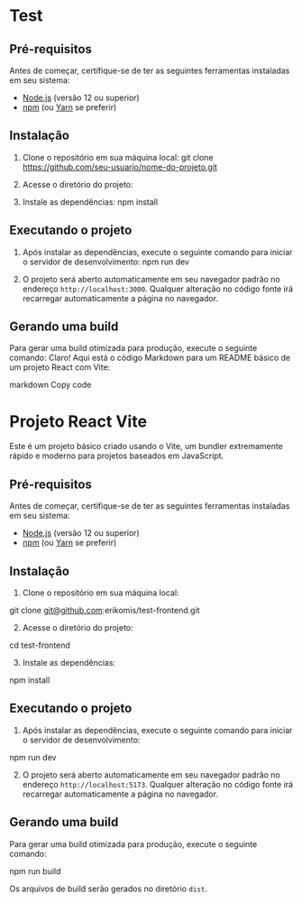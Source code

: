 # Test

## Pré-requisitos

Antes de começar, certifique-se de ter as seguintes ferramentas instaladas em seu sistema:

- [Node.js](https://nodejs.org) (versão 12 ou superior)
- [npm](https://www.npmjs.com/) (ou [Yarn](https://yarnpkg.com/) se preferir)

## Instalação

1. Clone o repositório em sua máquina local:
git clone https://github.com/seu-usuario/nome-do-projeto.git

2. Acesse o diretório do projeto:

3. Instale as dependências:
npm install


## Executando o projeto

1. Após instalar as dependências, execute o seguinte comando para iniciar o servidor de desenvolvimento:
npm run dev

2. O projeto será aberto automaticamente em seu navegador padrão no endereço `http://localhost:3000`. Qualquer alteração no código fonte irá recarregar automaticamente a página no navegador.

## Gerando uma build

Para gerar uma build otimizada para produção, execute o seguinte comando:
Claro! Aqui está o código Markdown para um README básico de um projeto React com Vite:

markdown
Copy code
# Projeto React Vite

Este é um projeto básico criado usando o Vite, um bundler extremamente rápido e moderno para projetos baseados em JavaScript.

## Pré-requisitos

Antes de começar, certifique-se de ter as seguintes ferramentas instaladas em seu sistema:

- [Node.js](https://nodejs.org) (versão 12 ou superior)
- [npm](https://www.npmjs.com/) (ou [Yarn](https://yarnpkg.com/) se preferir)

## Instalação

1. Clone o repositório em sua máquina local:

git clone git@github.com:erikomis/test-frontend.git



2. Acesse o diretório do projeto:

cd test-frontend



3. Instale as dependências:

npm install



## Executando o projeto

1. Após instalar as dependências, execute o seguinte comando para iniciar o servidor de desenvolvimento:

npm run dev


2. O projeto será aberto automaticamente em seu navegador padrão no endereço `http://localhost:5173`. Qualquer alteração no código fonte irá recarregar automaticamente a página no navegador.

## Gerando uma build

Para gerar uma build otimizada para produção, execute o seguinte comando:

npm run build

Os arquivos de build serão gerados no diretório `dist`.